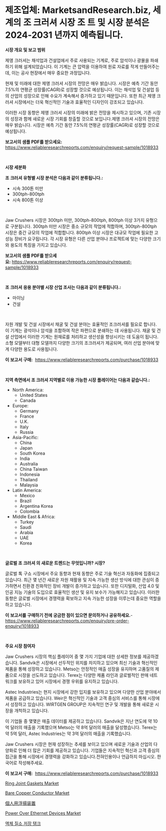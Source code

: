 <p><h1>제조업체: MarketsandResearch.biz, 세계의 조 크러셔 시장 조 트 및 시장 분석은 2024-2031 년까지 예측됩니다.</h1></p><p><strong>시장 개요 및 보고 범위</strong></p>
<p><p>제앵 크러셔는 채석업과 건설업에서 주로 사용되는 기계로, 주로 암석이나 광물을 파쇄하기 위해 설계되었습니다. 이 기계는 큰 압력을 이용하여 원료 자료를 작게 만들어주는데, 이는 공사 현장에서 매우 중요한 과정입니다.</p><p>현재 및 미래에 대한 제앵 크러셔 시장의 전망은 매우 밝습니다. 시장은 예측 기간 동안 7.5%의 연평균 성장률(CAGR)로 성장할 것으로 예상됩니다. 이는 채석업 및 건설업 등의 산업의 성장으로 인해 수요가 계속해서 증가하고 있기 때문입니다. 또한 최근 제앵 크러셔 시장에서는 더욱 혁신적인 기술과 효율적인 디자인이 강조되고 있습니다.</p><p>이러한 시장 동향은 제앵 크러셔 시장의 미래에 밝은 전망을 제시하고 있으며, 기존 시장의 성장과 함께 새로운 시장 기회를 창출할 것으로 보입니다.제앵 크러셔 시장의 전망은 매우 밝습니다. 시장은 예측 기간 동안 7.5%의 연평균 성장률(CAGR)로 성장할 것으로 예상됩니다.</p></p>
<p><strong>보고서의 샘플 PDF를 받으세요:</strong> <a href="https://www.reliableresearchreports.com/enquiry/request-sample/1018933">https://www.reliableresearchreports.com/enquiry/request-sample/1018933</a></p>
<p>&nbsp;</p>
<p><strong>시장 세분화</strong></p>
<p><strong>조 크러셔 유형별 시장 분석은 다음과 같이 분류됩니다.:</strong></p>
<p><ul><li>시속 300톤 미만</li><li>300tph-800tph</li><li>시속 800톤 이상</li></ul></p>
<p>&nbsp;</p>
<p><p>Jaw Crushers 시장은 300tph 미만, 300tph-800tph, 800tph 이상 3가지 유형으로 구분됩니다. 300tph 미만 시장은 중소 규모의 작업에 적합하며, 300tph-800tph 시장은 중간 규모의 작업에 적합합니다. 800tph 이상 시장은 대규모 작업에 필요한 고성능 장비가 요구됩니다. 각 시장 유형은 다른 산업 분야나 프로젝트에 맞는 다양한 크기와 용도의 특징을 가지고 있습니다.</p></p>
<p><strong>보고서의 샘플 PDF를 받으세요:</strong>&nbsp;<a href="https://www.reliableresearchreports.com/enquiry/request-sample/1018933">https://www.reliableresearchreports.com/enquiry/request-sample/1018933</a></p>
<p>&nbsp;</p>
<p><strong> 조 크러셔 응용 분야별 시장 산업 조사는 다음과 같이 분류됩니다.:</strong></p>
<p><ul><li>마이닝</li><li>건설</li></ul></p>
<p>&nbsp;</p>
<p><p>자원 개발 및 건설 시장에서 채굴 및 건설 분야는 효율적인 조크러셔를 필요로 합니다. 이 기계는 광석이나 암석을 조함하여 작은 파편으로 분쇄하는 데 사용됩니다. 채굴 및 건설 산업에서 이러한 기계는 원재료를 처리하고 생산성을 향상시키는 데 도움이 됩니다. 소형 모델부터 대형 모델까지 다양한 크기의 조크러셔가 제공되며, 여러 산업 분야에 맞게 다양한 용도로 사용됩니다.</p></p>
<p><strong>이 보고서 구매:</strong>&nbsp; <a href="https://www.reliableresearchreports.com/purchase/1018933">https://www.reliableresearchreports.com/purchase/1018933</a></p>
<p>&nbsp;</p>
<p><strong>지역 측면에서 조 크러셔 지역별로 이용 가능한 시장 플레이어는 다음과 같습니다.:</strong></p>
<p><ul>
    <li>
        North America:
        <ul>
            <li>United States</li>
            <li>Canada</li>
        </ul>
    </li>
    <li>
        Europe:
        <ul>
            <li>Germany</li>
            <li>France</li>
            <li>U.K.</li>
            <li>Italy</li>
            <li>Russia</li>
        </ul>
    </li>
    <li>
        Asia-Pacific:
        <ul>
            <li>China</li>
            <li>Japan</li>
            <li>South Korea</li>
            <li>India</li>
            <li>Australia</li>
            <li>China Taiwan</li>
            <li>Indonesia</li>
            <li>Thailand</li>
            <li>Malaysia</li>
        </ul>
    </li>
    <li>
        Latin America:
        <ul>
            <li>Mexico</li>
            <li>Brazil</li>
            <li>Argentina Korea</li>
            <li>Colombia</li>
        </ul>
    </li>
    <li>
        Middle East & Africa:
        <ul>
            <li>Turkey</li>
            <li>Saudi</li>
            <li>Arabia</li>
            <li>UAE</li>
            <li>Korea</li>
        </ul>
    </li>
    </ul></p>
<p>&nbsp;</p>
<p><strong>글로벌 조 크러셔 의 새로운 트렌드는 무엇입니까? 시장?</strong></p>
<p><p>글로벌 톡 구쇼 시장에서 주요 동향과 현재 동향은 주로 기술 혁신과 자동화에 집중되고 있습니다. 최근 몇 년간 새로운 자원 재활용 및 지속 가능한 생산 방식에 대한 관심이 증가하면서 친환경 친화적인 장비 개발이 증가하고 있습니다. 또한 디지털화, 산업 4.0 및 인공 지능 기술의 도입으로 효율적인 생산 및 유지 보수가 가능해지고 있습니다. 이러한 동향은 글로벌 시장에서 경쟁력을 확보하고 지속 가능한 성장을 이루는데 중요한 역할을 하고 있습니다.</p></p>
<p><strong>이 보고서를 구매하기 전에 궁금한 점이 있으면 문의하거나 공유하세요.</strong>- <a href="https://www.reliableresearchreports.com/enquiry/pre-order-enquiry/1018933">https://www.reliableresearchreports.com/enquiry/pre-order-enquiry/1018933</a></p>
<p>&nbsp;</p>
<p><strong>주요 시장 참여자</strong></p>
<p><p>Jaw Crushers 시장의 핵심 플레이어 중 몇 가지 기업에 대한 상세한 정보를 제공하겠습니다. Sandvik은 시장에서 선두적인 위치를 차지하고 있으며 최신 기술과 혁신적인 제품을 통해 성장하고 있습니다. Metso는 안정적인 매출 성장을 유지하며 고품질의 제품으로 시장을 선도하고 있습니다. Terex는 다양한 제품 라인과 글로벌적인 판매 네트워크를 보유하고 있어 시장에서 경쟁 우위를 유지하고 있습니다.</p><p>Astec Industries는 현지 시장에서 강한 입지를 보유하고 있으며 다양한 산업 분야에서 제품을 공급하고 있습니다. Weir은 혁신적인 기술과 고객 중심의 서비스를 통해 시장에서 성장하고 있습니다. WIRTGEN GROUP은 지속적인 연구 및 개발을 통해 새로운 시장을 개척하고 있습니다.</p><p>이 기업들 중 몇몇은 매출 데이터를 제공하고 있습니다. Sandvik은 지난 연도에 약 10억 달러의 매출을 기록했으며 Metso는 약 8억 달러의 매출을 달성했습니다. Terex는 약 5억 달러, Astec Industries는 약 3억 달러의 매출을 기록했습니다.</p><p>Jaw Crushers 시장은 현재 성장하는 추세를 보이고 있으며 새로운 기술과 산업의 다양화로 인해 더 많은 기회를 제공하고 있습니다. 기업들은 지속적인 혁신과 고객 중심의 접근을 통해 시장에서 경쟁력을 강화하고 있습니다.전혀인용이나 언급하지 마십시오. 한국어로 작성해주세요.</p></p>
<p><strong>이 보고서 구매:</strong>&nbsp;&nbsp;<a href="https://www.reliableresearchreports.com/purchase/1018933">https://www.reliableresearchreports.com/purchase/1018933</a></p>
<p><p><a href="https://github.com/mahnoor2003/Market-Research-Report-List-3/blob/main/ring-joint-gaskets-market.md">Ring Joint Gaskets Market</a></p><p><a href="https://github.com/BryceTownsendr/Market-Research-Report-List-3/blob/main/bare-copper-conductor-market.md">Bare Copper Conductor Market</a></p><p><a href="https://github.com/mcbeesbxa270/Market-Research-Report-List-1/blob/main/7848629190172.md">個人用浮揚装置</a></p><p><a href="https://invited-way-688.notion.site/Power-Over-Ethernet-Devices-Market-Size-Reflecting-a-Forecast-Till-2031-Market-By-Type-By-Applicat-678c76f3357f42efb238424b2006d79f">Power Over Ethernet Devices Market</a></p><p><a href="https://github.com/xvz497517413/Market-Research-Report-List-1/blob/main/1414923190046.md">액체 질소 저장 탱크</a></p></p>
